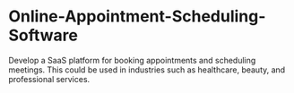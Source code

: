 # Online-Appointment-Scheduling-Software

Develop a SaaS platform for booking appointments and scheduling meetings. This could be used in industries such as healthcare, beauty, 
and professional services.
